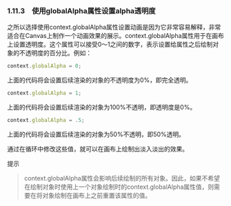 ### 1.11.3　使用globalAlpha属性设置alpha透明度

之所以选择使用context.globalAlpha属性设置动画是因为它非常容易解释，非常适合在Canvas上制作一个动画效果的展示。context.globalAlpha属性用于在画布上设置透明度。这个属性可以接受0～1之间的数字，表示设置给属性之后绘制对象的不透明度的百分比。例如：

```javascript
context.globalAlpha = 0;
```

上面的代码将会设置后续渲染的对象的不透明度为0%，即完全透明。

```javascript
context.globalAlpha = 1;
```

上面的代码将会设置后续渲染的对象为100%不透明，即透明度是0%。

```javascript
context.globalAlpha = .5;
```

上面的代码将会设置后续渲染的对象为50%不透明，即50%透明。

通过在循环中修改这些值，就可以在画布上绘制出淡入淡出的效果。

提示

> context.globalAlpha属性会影响后续绘制的所有对象。因此，如果不希望在绘制对象时使用上一个对象绘制时的context.globalAlpha属性值，则需要在将对象绘制在画布上之前重置该属性的值。


